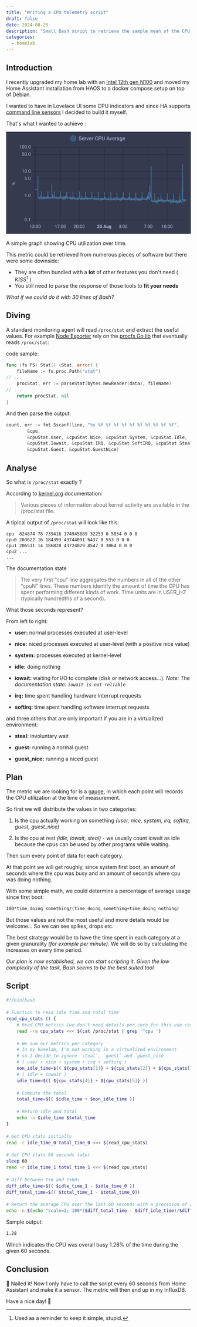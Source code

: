 ```yaml
---
title: "Writing a CPU telemetry script"
draft: false
date: 2024-08-20
description: "Small Bash script to retrieve the sample mean of the CPU usage, on a given period of time"
categories:
  - homelab
---
```


## Introduction

I recently upgraded my home lab with an [Intel 12th gen N100](https://www.intel.com/content/www/us/en/products/sku/231803/intel-processor-n100-6m-cache-up-to-3-40-ghz/specifications.html) and moved my Home Assistant installation from HAOS to a docker compose setup on top of Debian.

I wanted to have in Lovelace UI some CPU indicators and since HA supports [command line sensors](https://www.home-assistant.io/integrations/command_line) I decided to build it myself.

That's what I wanted to achieve :

![cpu graph](graph.png "A CPU utilization graph")

A simple graph showing CPU utilization over time.

This metric could be retrieved from numerous pieces of software but there were some downside:

- They are often bundled with a **lot** of other features you don't need ( _KISS_[^1] )
- You still need to parse the response of those tools to **fit your needs**

[^1]: Used as a reminder to keep it simple, stupid.

_What if we could do it with 30 lines of Bash?_

## Diving

A standard monitoring agent will read `/proc/stat` and extract the useful values. For example [Node Exporter](https://github.com/prometheus/node_exporter) rely on the [procfs Go lib](https://github.com/prometheus/procfs) that eventually reads `/proc/stat`:

code sample:

```go
func (fs FS) Stat() (Stat, error) {
	fileName := fs.proc.Path("stat")
// ...
	procStat, err := parseStat(bytes.NewReader(data), fileName)
// ...
	return procStat, nil
}
```

And then parse the output:

```go
count, err := fmt.Sscanf(line, "%s %f %f %f %f %f %f %f %f %f %f",
		&cpu,
		&cpuStat.User, &cpuStat.Nice, &cpuStat.System, &cpuStat.Idle,
		&cpuStat.Iowait, &cpuStat.IRQ, &cpuStat.SoftIRQ, &cpuStat.Steal,
		&cpuStat.Guest, &cpuStat.GuestNice)
```

## Analyse

So what is `/proc/stat` exactly ?

According to [kernel.org](https://docs.kernel.org/filesystems/proc.html#miscellaneous-kernel-statistics-in-proc-stat) documentation:

> Various pieces of information about kernel activity are available in the /proc/stat file.

A tipical output of `/proc/stat` will look like this:

```text
cpu  824874 78 739416 174945889 32253 0 5854 0 0 0
cpu0 203622 16 184393 43744091 6437 0 553 0 0 0
cpu1 206511 14 186828 43724029 8547 0 3064 0 0 0
cpu2 ...
...
```

The documentation state

> The very first “cpu” line aggregates the numbers in all of the other “cpuN” lines. These numbers identify the amount of time the CPU has spent performing different kinds of work. Time units are in USER_HZ (typically hundredths of a second).

What those seconds represent?

From left to right:

- **user:** normal processes executed at user-level

- **nice:** niced processes executed at user-level (with a positive nice value)

- **system:** processes executed at kernel-level

- **idle:** doing nothing

- **iowait:** waiting for I/O to complete (disk or network access...). _Note: The documentation state: `iowait is not reliable`_

- **irq:** time spent handling hardware interrupt requests

- **softirq:** time spent handling software interrupt requests

and three others that are only important if you are in a virtualized environment:

- **steal:** involuntary wait

- **guest:** running a normal guest

- **guest_nice:** running a niced guest

## Plan

The metric we are looking for is a [gauge](https://prometheus.io/docs/concepts/metric_types/#gauge), in which each point will records the CPU utilization at the time of measurement.

So first we will distribute the values in two categories:

1. Is the cpu actually working on something _(user, nice, system, irq, softirq, guest, guest_nice)_

2. Is the cpu at rest _(idle, iowait, steal)_ - we usually count iowait as idle because the cpus can be used by other programs while waiting.

Then sum every point of data for each category.

At that point we will get roughly, since system first boot, an amount of seconds where the cpu was busy and an amount of seconds where cpu was doing nothing.

With some simple math, we could determine a percentage of average usage since first boot:

```txt
100*time_doing_something/(time_doing_something+time_doing_nothing)
```

But those values are not the most useful and more details would be welcome... So we can see spikes, drops etc.

The best strategy would be to have the time spent in each category at a given granurality _(for example per minute)_. We will do so by calculating the increases on every time period.

_Our plan is now established, we can start scripting it. Given the low complexity of the task, Bash seems to be the best suited tool_

## Script

```bash
#!/bin/bash

# Function to read idle time and total time
read_cpu_stats () {
    # Read CPU metrics (we don't need details per core for this use case)
    read -ra cpu_stats <<< $(cat /proc/stat | grep '^cpu ')

    # We sum our metrics per category
    # In my homelab, I'm not working in a virtualized environment
    # so I decide to ignore `steal`, `guest` and `guest_nice`
    # ( user + nice + system + irq + softirq )
    non_idle_time=$(( ${cpu_stats[1]} + ${cpu_stats[2]} + ${cpu_stats[3]} + ${cpu_stats[6]} + ${cpu_stats[7]} ))
    # ( idle + iowait )
    idle_time=$(( ${cpu_stats[4]} + ${cpu_stats[5]} ))

    # Compute the total
    total_time=$(( $idle_time + $non_idle_time ))

    # Return idle and total
    echo -n $idle_time $total_time
}

# Get CPU stats initially
read -r idle_time_0 total_time_0 <<< $(read_cpu_stats)

# Get CPU stats 60 seconds later
sleep 60
read -r idle_time_1 total_time_1 <<< $(read_cpu_stats)

# Diff between T+0 and T+60s
diff_idle_time=$(( $idle_time_1 - $idle_time_0 ))
diff_total_time=$(( $total_time_1 - $total_time_0))

# Return the average CPU over the last 60 seconds with a precision of 2
echo -n $(echo "scale=2; 100*($diff_total_time - $diff_idle_time)/$diff_total_time" | bc)
```

Sample output:

```bash
1.28
```

Which indicates the CPU was overall busy 1.28% of the time during the given 60 seconds.

## Conclusion

🎉 Nailed it! Now I only have to call the script every 60 seconds from Home Assistant and make it a sensor. The metric will then end up in my InfluxDB.

Have a nice day! 👋
